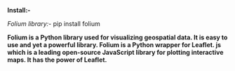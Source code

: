 <b>Install:-</b>

<i>Folium library:-</i> pip install folium

<b> Folium is a Python library used for visualizing geospatial data. It is easy to use and yet a powerful library. Folium is a Python wrapper for Leaflet. js which is a leading open-source JavaScript library for plotting interactive maps. It has the power of Leaflet.</b>

